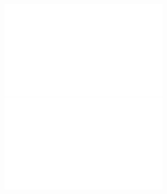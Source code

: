 <img src="https://raw.githubusercontent.com/MadeByIToncek/stats/master/generated/overview.svg"/><img src="https://raw.githubusercontent.com/MadeByIToncek/stats/master/generated/languages.svg"/>
